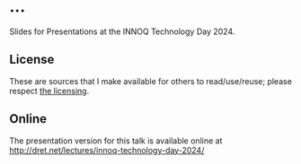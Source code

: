 # ...

Slides for Presentations at the INNOQ Technology Day 2024.


## License

These are sources that I make available for others to read/use/reuse; please respect [the licensing](../LICENSE).


## Online

The presentation version for this talk is available online at http://dret.net/lectures/innoq-technology-day-2024/
